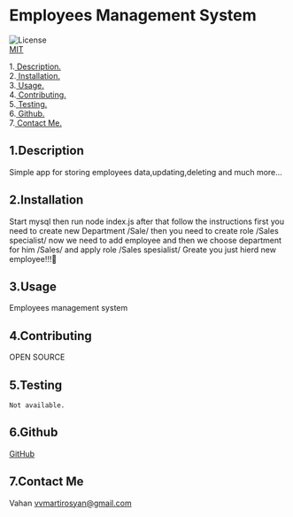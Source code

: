 # Employees Management System

![License](https://img.shields.io/badge/License-MIT-orange.svg) <br> [MIT](https://opensource.org/licenses/MIT)

1.[ Description. ](#desc)
<br>
2.[ Installation. ](#inst)
<br>
3.[ Usage. ](#use)
<br>
4.[ Contributing. ](#contr)
<br>
5.[ Testing. ](#test)
<br>
6.[ Github. ](#git)
<br>
7.[ Contact Me.](#conta)
<br>

<a id="desc"></a>
## 1.Description

Simple app for storing employees data,updating,deleting and much more...

<a id="inst"></a>
## 2.Installation

Start mysql then run node index.js after that follow the instructions first you need to create new Department /Sale/ then you need to create role /Sales specialist/ now we need to add employee and then we choose department for him /Sales/ and apply role /Sales spesialist/ Greate you just hierd new employee!!!👏

<a id="use"></a>
## 3.Usage

Employees management system

<a id="contr"></a>
## 4.Contributing

OPEN SOURCE

<a id="test"></a>
## 5.Testing
```
Not available.
```
<a id="git"></a>
## 6.Github

[GitHub](https://github.com/scorpion77777)

<a id="conta"></a>
## 7.Contact Me
Vahan
vvmartirosyan@gmail.com

